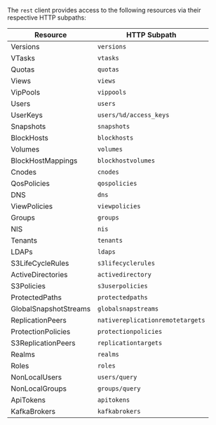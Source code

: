 The `rest` client provides access to the following resources via their respective HTTP subpaths:

| Resource             | HTTP Subpath                     |
|----------------------|----------------------------------|
| Versions             | `versions`                       |
| VTasks               | `vtasks`                         |
| Quotas               | `quotas`                         |
| Views                | `views`                          |
| VipPools             | `vippools`                       |
| Users                | `users`                          |
| UserKeys             | `users/%d/access_keys`           |
| Snapshots            | `snapshots`                      |
| BlockHosts           | `blockhosts`                     |
| Volumes              | `volumes`                        |
| BlockHostMappings    | `blockhostvolumes`               |
| Cnodes               | `cnodes`                         |
| QosPolicies          | `qospolicies`                    |
| DNS                  | `dns`                            |
| ViewPolicies         | `viewpolicies`                   |
| Groups               | `groups`                         |
| NIS                  | `nis`                            |
| Tenants              | `tenants`                        |
| LDAPs                | `ldaps`                          |
| S3LifeCycleRules     | `s3lifecyclerules`               |
| ActiveDirectories    | `activedirectory`                |
| S3Policies           | `s3userpolicies`                 |
| ProtectedPaths       | `protectedpaths`                 |
| GlobalSnapshotStreams | `globalsnapstreams`              |
| ReplicationPeers     | `nativereplicationremotetargets` |
| ProtectionPolicies   | `protectionpolicies`             |
| S3ReplicationPeers   | `replicationtargets`             |
| Realms               | `realms`                         |
| Roles                | `roles`                          |
| NonLocalUsers        | `users/query`                    |
| NonLocalGroups       | `groups/query`                   |
| ApiTokens            | `apitokens`                      |
| KafkaBrokers         | `kafkabrokers`                   |
